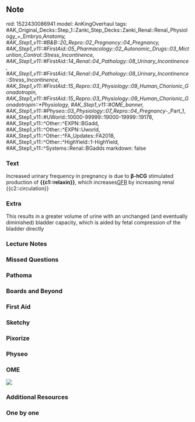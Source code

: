 ## Note
nid: 1522430086941
model: AnKingOverhaul
tags: #AK_Original_Decks::Step_1::Zanki_Step_Decks::Zanki_Renal::Renal_Physiology_+_Embryo,_Anatomy, #AK_Step1_v11::#B&B::20_Repro::02_Pregnancy::04_Pregnancy, #AK_Step1_v11::#FirstAid::05_Pharmacology::02_Autonomic_Drugs::03_Micturition_Control::Stress_Incontinence, #AK_Step1_v11::#FirstAid::14_Renal::04_Pathology::08_Urinary_Incontinence, #AK_Step1_v11::#FirstAid::14_Renal::04_Pathology::08_Urinary_Incontinence::Stress_Incontinence, #AK_Step1_v11::#FirstAid::15_Repro::03_Physiology::09_Human_Chorionic_Gonadotropin, #AK_Step1_v11::#FirstAid::15_Repro::03_Physiology::09_Human_Chorionic_Gonadotropin::*Physiology, #AK_Step1_v11::#OME_banner, #AK_Step1_v11::#Physeo::03_Physiology::07_Repro::04_Pregnancy_-_Part_1, #AK_Step1_v11::#UWorld::10000-99999::19000-19999::19178, #AK_Step1_v11::^Other::^EXPN::BGadd, #AK_Step1_v11::^Other::^EXPN::Uworld, #AK_Step1_v11::^Other::^FA_Updates::FA2018, #AK_Step1_v11::^Other::^HighYield::1-HighYield, #AK_Step1_v11::^Systems::Renal::BGadds
markdown: false

### Text
Increased urinary frequency in pregnancy is due to <b>β-hCG</b>
stimulated production of <b>{{c1::relaxin}}</b>, which
increases<u>GFR</u> by increasing renal {{c2::circulation}}

### Extra
This results in a greater volume of urine with an unchanged (and eventually diminished) bladder capacity, which is aided by fetal compression of the bladder directly

### Lecture Notes


### Missed Questions


### Pathoma


### Boards and Beyond


### First Aid


### Sketchy


### Pixorize


### Physeo


### OME
<div class="ome-widget">
  <a href="https://onlinemeded.org?ref=anki"><img src=
  "_OME_AnkiFlashcards_General_7.png"></a>
</div>

### Additional Resources


### One by one


